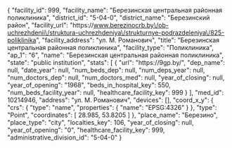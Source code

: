 {
    "facility_id": 999,
    "facility_name": "Березинская центральная районная поликлиника",
    "district_id": "5-04-0",
    "district_name": "Березинский район",
    "facility_url": "https:\/\/www.berezinocrb.by\/ob-uchrezhdenii\/struktura-uchrezhdeniya\/strukturnye-podrazdeleniya\/825-poliklinika",
    "facility_address": "ул. М. Романович",
    "title": "Березинская центральная районная поликлиника",
    "facility_type": "Поликлиника",
    "ap_1": "6",
    "name": "Березинская центральная районная поликлиника",
    "state": "public institution",
    "stats": [
        {
            "url": "https:\/\/9gp.by\/",
            "dep_name": null,
            "date_year": null,
            "num_beds_dep": null,
            "num_deps_year": null,
            "num_doctors_dep": null,
            "num_doctors_med": null,
            "year_of_closing": null,
            "year_of_opening": "1968",
            "beds_in_hospital_key": 550,
            "num_beds_facility_year": null,
            "healthcare_facility_key": 999
        }
    ],
    "med_id": 10214946,
    "address": "ул. М. Романович",
    "devices": [],
    "coord_x_y": {
        "crs": {
            "type": "name",
            "properties": {
                "name": "EPSG:4326"
            }
        },
        "type": "Point",
        "coordinates": [
            28.985,
            53.8205
        ]
    },
    "place_name": "Березино",
    "place_type": "city",
    "localties_key": 106,
    "year_of_closing": null,
    "year_of_opening": "0",
    "healthcare_facility_key": 999,
    "administrative_division_id": "5-04-0"
}
